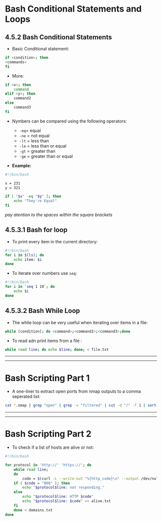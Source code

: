 # Bash Conditional Statements and Loops

## 4.5.2 Bash Conditional Statements

* Basic Conditional statement:
```bash
if <condition>; then
<commands>
fi
```

* More:

```bash
if <x>; then
	command
elif <y>; then
	command2
else
	command3
fi
```

* Nymbers can be compared using the following operators:
	* `-eq`= equal
	* `-ne` = not equal
	* `-lt` = less than
	* `-le` = less than or equal
	* `-gt` = greater than
	* `-ge` = greater than or equal

* **Example:**
```bash
#!/bin/bash

x = 231
y = 321

if [ "$x" -eq "$y" ]; then
	echo "They're Equal"
fi
```
*pay atention to the spaces within the square brackets*

## 4.5.3.1 Bash for loop

* To print every item in the current directory:
```bash
#!/bin/bash
for i in $(ls); do
	echo item: $i
done
```

* To iterate over numbers use `seq`:

```bash
#!/bin/bash
for i in `seq 1 10`; do
	echo $i
done

```

## 4.5.3.2 Bash While Loop

* The while loop can be very useful when iterating over items in a file:

```bash
while [condition]; do <command>;<command2>;<command3>;done
```

* To read adn print items from a file :

```bash
while read line; do echo $line; done; < file.txt
```

***
***

# Bash Scripting Part 1

* A one-liner to extract open ports from nmap outputs to a comma seperated list:

```bash
cat *.nmap | grep "open" | grep -v "filtered" | cut -d "/" -f 1 | sort -u | xargs | tr ' ' ',' > ports.txt
```

***
***

# Bash Scripting Part 2

* To check if a list of hosts are alive or not:
```bash
#!/bin/bash

for protocol in 'http://' 'https://'; do
	while read line;
	do
		code = $(curl -L --write-out "%{http_code}\n" --output /dev/null --silent --insecure $protocol$line)
	if [ $code = "000" ]; then
		echo "$protocol$line: not responding."
	else
		echo "$protocol$line: HTTP $code"
		echo "$protocol$line: $code" >> alive.txt
	fi
	done < domains.txt
done
```

